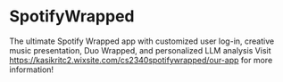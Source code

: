 # SpotifyWrapped
The ultimate Spotify Wrapped app with customized user log-in, creative music presentation, Duo Wrapped, and personalized LLM analysis
Visit https://kasikritc2.wixsite.com/cs2340spotifywrapped/our-app for more information!
